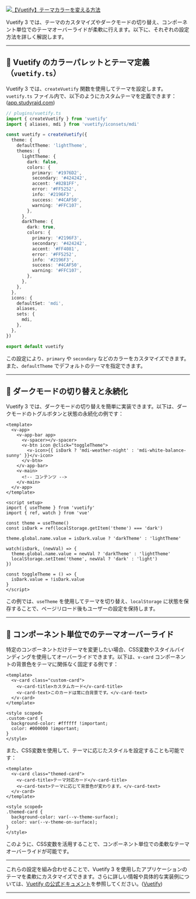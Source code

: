 [![【Vuetify】テーマカラーを変える方法](https://tse1.mm.bing.net/th/id/OIP.XRxHy5I6Lc0eOvDLOE4ppwHaE1?cb=iwc1\&pid=Api)](https://sasa-log.blogspot.com/2019/01/vuetify.html)

Vuetify 3 では、テーマのカスタマイズやダークモードの切り替え、コンポーネント単位でのテーマオーバーライドが柔軟に行えます。以下に、それぞれの設定方法を詳しく解説します。

---

## 🎨 Vuetify のカラーパレットとテーマ定義（`vuetify.ts`）

Vuetify 3 では、`createVuetify` 関数を使用してテーマを設定します。`vuetify.ts` ファイル内で、以下のようにカスタムテーマを定義できます：([app.studyraid.com][1])

```ts
// plugins/vuetify.ts
import { createVuetify } from 'vuetify'
import { aliases, mdi } from 'vuetify/iconsets/mdi'

const vuetify = createVuetify({
  theme: {
    defaultTheme: 'lightTheme',
    themes: {
      lightTheme: {
        dark: false,
        colors: {
          primary: '#1976D2',
          secondary: '#424242',
          accent: '#82B1FF',
          error: '#FF5252',
          info: '#2196F3',
          success: '#4CAF50',
          warning: '#FFC107',
        },
      },
      darkTheme: {
        dark: true,
        colors: {
          primary: '#2196F3',
          secondary: '#424242',
          accent: '#FF4081',
          error: '#FF5252',
          info: '#2196F3',
          success: '#4CAF50',
          warning: '#FFC107',
        },
      },
    },
  },
  icons: {
    defaultSet: 'mdi',
    aliases,
    sets: {
      mdi,
    },
  },
})

export default vuetify
```

この設定により、`primary` や `secondary` などのカラーをカスタマイズできます。また、`defaultTheme` でデフォルトのテーマを指定できます。

---

## 🌙 ダークモードの切り替えと永続化

Vuetify 3 では、ダークモードの切り替えを簡単に実装できます。以下は、ダークモードのトグルボタンと状態の永続化の例です：

```vue
<template>
  <v-app>
    <v-app-bar app>
      <v-spacer></v-spacer>
      <v-btn icon @click="toggleTheme">
        <v-icon>{{ isDark ? 'mdi-weather-night' : 'mdi-white-balance-sunny' }}</v-icon>
      </v-btn>
    </v-app-bar>
    <v-main>
      <!-- コンテンツ -->
    </v-main>
  </v-app>
</template>

<script setup>
import { useTheme } from 'vuetify'
import { ref, watch } from 'vue'

const theme = useTheme()
const isDark = ref(localStorage.getItem('theme') === 'dark')

theme.global.name.value = isDark.value ? 'darkTheme' : 'lightTheme'

watch(isDark, (newVal) => {
  theme.global.name.value = newVal ? 'darkTheme' : 'lightTheme'
  localStorage.setItem('theme', newVal ? 'dark' : 'light')
})

const toggleTheme = () => {
  isDark.value = !isDark.value
}
</script>
```

この例では、`useTheme` を使用してテーマを切り替え、`localStorage` に状態を保存することで、ページリロード後もユーザーの設定を保持します。

---

## 🧩 コンポーネント単位でのテーマオーバーライド

特定のコンポーネントだけテーマを変更したい場合、CSS変数やスタイルバインディングを使用してオーバーライドできます。以下は、`v-card` コンポーネントの背景色をテーマに関係なく固定する例です：

```vue
<template>
  <v-card class="custom-card">
    <v-card-title>カスタムカード</v-card-title>
    <v-card-text>このカードは常に白背景です。</v-card-text>
  </v-card>
</template>

<style scoped>
.custom-card {
  background-color: #ffffff !important;
  color: #000000 !important;
}
</style>
```

また、CSS変数を使用して、テーマに応じたスタイルを設定することも可能です：

```vue
<template>
  <v-card class="themed-card">
    <v-card-title>テーマ対応カード</v-card-title>
    <v-card-text>テーマに応じて背景色が変わります。</v-card-text>
  </v-card>
</template>

<style scoped>
.themed-card {
  background-color: var(--v-theme-surface);
  color: var(--v-theme-on-surface);
}
</style>
```

このように、CSS変数を活用することで、コンポーネント単位での柔軟なテーマオーバーライドが可能です。

---

これらの設定を組み合わせることで、Vuetify 3 を使用したアプリケーションのテーマを柔軟にカスタマイズできます。さらに詳しい情報や具体的な実装例については、[Vuetify の公式ドキュメント](https://vuetifyjs.com/en/features/theme/)を参照してください。([Vuetify][2])

---

[1]: https://app.studyraid.com/en/read/12385/399962/theme-customization?utm_source=chatgpt.com "Theme customization - Build Professional UI with Vuetify ..."
[2]: https://vuetifyjs.com/en/features/theme/?utm_source=chatgpt.com "Theme — Vuetify"
